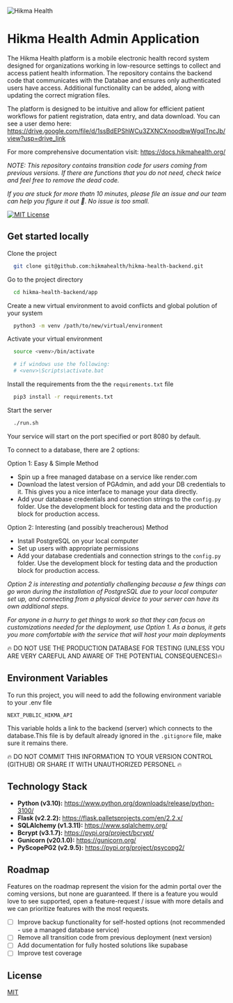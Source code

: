 <p align="centr">
<img src="https://images.squarespace-cdn.com/content/5cc0e57236f8e70001651ea6/1599789508819-NGZXYWJDQRCULLU94QEJ/hikma-hb.png?format=300w&content-type=image/png" alt="Hikma Health" />
</p>

# Hikma Health Admin Application
The Hikma Health platform is a mobile electronic health record system designed for organizations working in low-resource settings to collect and access patient health information. The repository contains the backend code that communicates with the Databae and ensures only authenticated users have access. Additional functionality can be added, along with updating the correct migration files.

The platform is designed to be intuitive and allow for efficient patient workflows for patient registration, data entry, and data download. You can see a user demo here: https://drive.google.com/file/d/1ssBdEPShWCu3ZXNCXnoodbwWgqlTncJb/view?usp=drive_link


For more comprehensive documentation visit: https://docs.hikmahealth.org/

*NOTE: This repository contains transition code for users coming from previous versions. If there are functions that you do not need, check twice and feel free to remove the dead code.*

*If you are stuck for more thatn 10 minutes, please file an issue and our team can help you figure it out 🚀. No issue is too small.*


[![MIT License](https://img.shields.io/badge/License-MIT-green.svg)](https://choosealicense.com/licenses/mit/)

## Get started locally

Clone the project

```bash
  git clone git@github.com:hikmahealth/hikma-health-backend.git
```

Go to the project directory

```bash
  cd hikma-health-backend/app
```

Create a new virtual environment to avoid conflicts and global polution of your system

```bash
  python3 -m venv /path/to/new/virtual/environment
```

Activate your virtual environment

```bash
  source <venv>/bin/activate

  # if windows use the following:
  # <venv>\Scripts\activate.bat
```

Install the requirements from the the `requirements.txt` file

```bash
  pip3 install -r requirements.txt
```

Start the server

```bash
  ./run.sh
```
Your service will start on the port specified or port 8080 by default.

To connect to a database, there are 2 options:

Option 1: Easy & Simple Method

- Spin up a free managed database on a service like render.com
- Download the latest version of PGAdmin, and add your DB credentials to it. This gives you a nice interface to manage your data directly.
- Add your database credentials and connection strings to the `config.py` folder. Use the development block for testing data and the production block for production access.

Option 2: Interesting (and possibly treacherous) Method
- Install PostgreSQL on your local computer
- Set up users with appropriate permissions
- Add your database credentials and connection strings to the `config.py` folder. Use the development block for testing data and the production block for production access.

*Option 2 is interesting and potentially challenging because a few things can go wron during the installation of PostgreSQL due to your local computer set up, and connecting from a physical device to your server can have its own additional steps.*

*For anyone in a hurry to get things to work so that they can focus on customizations needed for the deployment, use Option 1. As a bonus, it gets you more comfortable with the service that will host your main deployments*

🔥 DO NOT USE THE PRODUCTION DATABASE FOR TESTING (UNLESS YOU ARE VERY CAREFUL AND AWARE OF THE POTENTIAL CONSEQUENCES)🔥

## Environment Variables

To run this project, you will need to add the following environment variable to your .env file

`NEXT_PUBLIC_HIKMA_API`

This variable holds a link to the backend (server) which connects to the database.This file is by default already ignored in the `.gitignore` file, make sure it remains there.

🔥 DO NOT COMMIT THIS INFORMATION TO YOUR VERSION CONTROL (GITHUB) OR SHARE IT WITH UNAUTHORIZED PERSONEL 🔥
## Technology Stack

- **Python (v3.10):** https://www.python.org/downloads/release/python-3100/
- **Flask (v2.2.2):** https://flask.palletsprojects.com/en/2.2.x/
- **SQLAlchemy (v1.3.11):** https://www.sqlalchemy.org/
- **Bcrypt (v3.1.7):** https://pypi.org/project/bcrypt/
- **Gunicorn (v20.1.0):** https://gunicorn.org/
- **PyScopePG2 (v2.9.5):** https://pypi.org/project/psycopg2/

## Roadmap
Features on the roadmap represent the vision for the admin portal over the coming versions, but none are guaranteed. If there is a feature you would love to see supported, open a feature-request / issue with more details and we can prioritize features with the most requests.

- [ ]  Improve backup functionality for self-hosted options (not recommended - use a managed database service)
- [ ]  Remove all transition code from previous deployment (next version)
- [ ]  Add documentation for fully hosted solutions like supabase
- [ ]  Improve test coverage

## License

[MIT](https://choosealicense.com/licenses/mit/)


